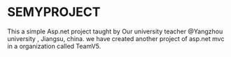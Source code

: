 # SEMYPROJECT
This a simple Asp.net project taught by Our university teacher @Yangzhou university
, Jiangsu, china. 
we have created another project of asp.net mvc in a organization called TeamV5.

